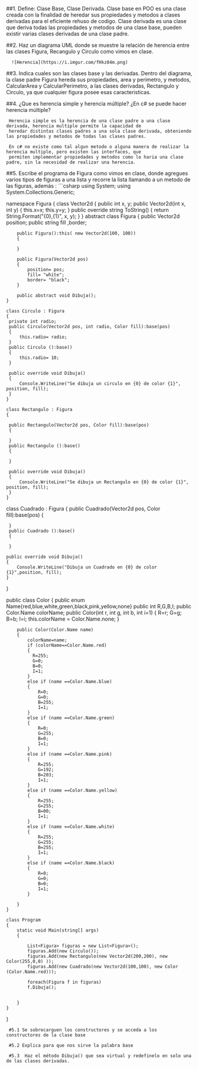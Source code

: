 ##1.  Define: Clase Base, Clase Derivada.
      Clase base en POO es una clase creada con la finalidad de heredar sus propiedades y metodos a clases derivadas para el eficiente
      rehuso de codigo. 
      Clase derivada es una clase que deriva todas las propiedades y metodos de una clase base, pueden existir varias clases derivadas
      de una clase padre.

##2.  Haz un diagrama UML donde se muestre la relación de herencia entre las  clases Figura, Recangulo y Circulo como vimos en clase.
      
      ![Herencia](https://i.imgur.com/fHkz84m.png)
      
      
##3.  Indica cuales son las clases base y las derivadas.
      Dentro del diagrama, la clase padre Figura hereda sus propiedades, area y perimetro, y metodos, CalcularArea y
      CalcularPerimetro, a las clases derivadas, Rectangulo y Circulo, ya que cualquier figura posee esas caracteristicas.

##4. ¿Que es herencia simple y herencia múltiple? ¿En c# se puede hacer herencia múltiple?
     
     Herencia simple es la herencia de una clase padre a una clase derivada, herencia multiple permite la capacidad de 
     heredar distintas clases padres a una sola clase derivada, obteniendo las propiedades y metodos de todas las clases padres.
     
     En c# no existe como tal algun metodo o alguna manera de realizar la herencia multiple, pero existen las interfaces, que 
     permiten implementar propiedades y metodos como lo haria una clase padre, sin la necesidad de realizar una herencia.

##5. Escribe el programa de Figura como vimos en clase, donde agregues varios tipos de figuras a una lista y recorre la lista llamando a un metodo de las figuras, además :
     ```csharp
     using System;
using System.Collections.Generic;

namespace Figura
{
    class Vector2d
    {
        public int x, y;
        public Vector2d(int x, int y)
        {
            this.x=x; this.y=y;
        }
        public override string ToString()
        {
            return String.Format("{0},{1}", x, y);
        }
    }
    abstract class Figura
    {
        public Vector2d position;
        public string fill ,border;

        
        public Figura():this( new Vector2d(100, 100))
        {
        
        }
        
        public Figura(Vector2d pos)
        {
            position= pos;
            fill= "white";
            border= "black";
        }

        public abstract void Dibuja();
    }

    class Circulo : Figura
    {
     private int radio;
     public Circulo(Vector2d pos, int radio, Color fill):base(pos)
     {
         this.radio= radio;
     }
     public Circulo ():base()
     {
         this.radio= 10;
     }

     public override void Dibuja() 
     {
         Console.WriteLine("Se dibuja un circulo en {0} de color {1}", position, fill);
     }
    }
 
    class Rectangulo : Figura
    {
     
     public Rectangulo(Vector2d pos, Color fill):base(pos)
     {
         
     }
     public Rectangulo ():base()
     {
        
     }

     public override void Dibuja() 
     {
         Console.WriteLine("Se dibuja un Rectangulo en {0} de color {1}", position, fill);
     }
    }

class Cuadrado : Figura
{
    public Cuadrado(Vector2d pos, Color fill):base(pos)
     {
         
     }
     public Cuadrado ():base()
     {
        
     }

    public override void Dibuja()
    {
        Console.WriteLine("Dibuja un Cuadrado en {0} de color {1}",position, fill);
    }
}

 public class Color
    {
        public enum Name{red,blue,white,green,black,pink,yellow,none}
        public int R,G,B,I;
        public Color.Name colorName;
        public Color(int r, int g, int b, int i=1)
        {
            R=r;
            G=g;
            B=b;
            I=i;
            this.colorName = Color.Name.none;
        }

        public Color(Color.Name name)
        {
            colorName=name;
            if (colorName==Color.Name.red)
            {
              R=255;
              G=0;
              B=0;
              I=1;
            }
            else if (name ==Color.Name.blue)
            {
                R=0;
                G=0;
                B=255;
                I=1;
            }
            else if (name ==Color.Name.green)
            {
                R=0;
                G=255;
                B=0;
                I=1;
            }
            else if (name ==Color.Name.pink) 
            {
                R=255;
                G=192;
                B=203;
                I=1;
            }
            else if (name ==Color.Name.yellow)
            {
                R=255;
                G=255;
                B=00;
                I=1;
            }
            else if (name ==Color.Name.white)
            {
                R=255;
                G=255;
                B=255;
                I=1;
            }
            else if (name ==Color.Name.black)
            {
                R=0;
                G=0;
                B=0;
                I=1;
            }
            
        }
    }

    class Program
    {
        static void Main(string[] args)
        {

            List<Figura> figuras = new List<Figura>();
            figuras.Add(new Circulo());
            figuras.Add(new Rectangulo(new Vector2d(200,200), new Color(255,0,0) ));
            figuras.Add(new Cuadrado(new Vector2d(100,100), new Color (Color.Name.red)));

            foreach(Figura f in figuras)
            f.Dibuja();
            
           
        }
    }
}
```
 #5.1 Se sobrecarguen los constructores y se acceda a los constructores de la clase base 

 #5.2 Explica para que nos sirve la palabra base

 #5.3  Haz el método Dibuja() que sea virtual y redefinelo en solo una de las clases derivadas.  
